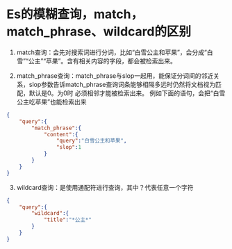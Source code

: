 # Es的模糊查询，match，match_phrase、wildcard的区别

1. match查询：会先对搜索词进行分词，比如“白雪公主和苹果”，会分成“白雪”“公主”“苹果”。含有相关内容的字段，都会被检索出来。

2. match_phrase查询：match_phrase与slop一起用，能保证分词间的邻近关系，slop参数告诉match_phrase查询词条能够相隔多远时仍然将文档视为匹配，默认是0。为0时 必须相邻才能被检索出来。
   例如下面的语句，会把“白雪公主吃苹果”也能检索出来

```json
{
    "query":{
        "match_phrase":{
            "content":{
                "query":"白雪公主和苹果",
                "slop":1
            }
        }
    }
}
```

3. wildcard查询：是使用通配符进行查询，其中？代表任意一个字符

```json
{
    "query":{
        "wildcard":{
            "title":"*公主*"
        }
    }
}
```

